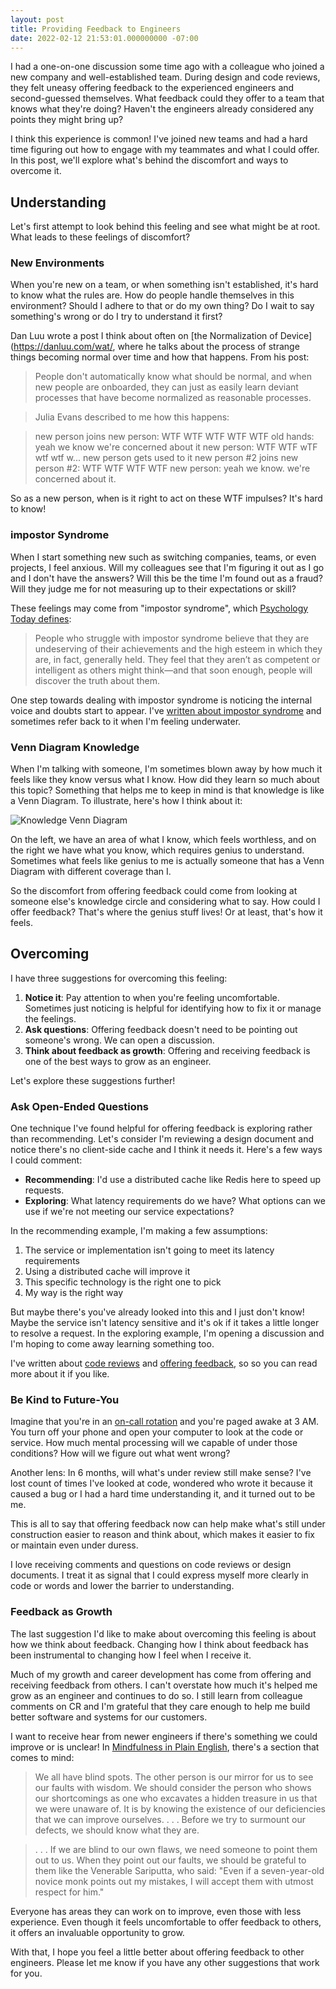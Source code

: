 ```yaml
---
layout: post
title: Providing Feedback to Engineers
date: 2022-02-12 21:53:01.000000000 -07:00
---
```


I had a one-on-one discussion some time ago with a colleague who joined
a new company and well-established team. During design and code reviews, they
felt uneasy offering feedback to the experienced engineers and second-guessed
themselves. What feedback could they offer to a team that knows
what they're doing? Haven't the engineers already considered any
points they might bring up?

I think this experience is common! I've joined new teams and had a hard time
figuring out how to engage with my teammates and what I could offer.
In this post, we'll explore what's behind the discomfort and ways to overcome
 it.


## Understanding

Let's first attempt to look behind this feeling and see what might be at root.
What leads to these feelings of discomfort?

### New Environments

When you're new on a team, or when something isn't established, it's hard to
know what the rules are. How do people handle themselves in this environment?
Should I adhere to that or do my own thing? Do I wait to say something's wrong
or do I try to understand it first?

Dan Luu wrote a post I think about often on
[the Normalization of Device](https://danluu.com/wat/, where he talks about the
process of strange things becoming normal over time and how that
happens. From his post:

> People don't automatically know what should be normal, and when new people are
onboarded, they can just as easily learn deviant processes that have become
normalized as reasonable processes.

> Julia Evans described to me how this happens:

> new person joins
new person: WTF WTF WTF WTF WTF
old hands: yeah we know we're concerned about it
new person: WTF WTF wTF wtf wtf w...
new person gets used to it
new person #2 joins
new person #2: WTF WTF WTF WTF
new person: yeah we know. we're concerned about it.

So as a new person, when is it right to act on these WTF impulses? It's hard to know!

### impostor Syndrome

When I start something new such as switching companies, teams, or even
projects, I feel anxious. Will my colleagues see that I'm figuring it out as
I go and I don't have the answers? Will this be the time I'm found out as
a fraud? Will they judge me for not measuring up to their expectations or skill?

These feelings may come from "impostor syndrome", which [Psychology Today
defines](https://www.psychologytoday.com/us/basics/imposter-syndrome):

> People who struggle with impostor syndrome believe that they are undeserving of
their achievements and the high esteem in which they are, in fact, generally
held. They feel that they aren’t as competent or intelligent as others might
think—and that soon enough, people will discover the truth about them.

One step towards dealing with impostor syndrome is noticing the internal
voice and doubts start to appear. I've [written about impostor
syndrome](https://www.kevinlondon.com/2015/05/27/impostor-syndrome-and-me) and
sometimes refer back to it when I'm feeling underwater.

### Venn Diagram Knowledge

When I'm talking with someone, I'm sometimes blown away by how much it feels
like they know versus what I know. How did they learn so much about this topic?
Something that helps me to keep in mind is that knowledge is like a Venn
Diagram. To illustrate, here's how I think about it:

![Knowledge Venn Diagram](https://imgur.com/9xwNXOs)

On the left, we have an area of what I know, which feels worthless, and on the right we
have what you know, which requires genius to understand. Sometimes what feels
like genius to me is actually someone that has a Venn Diagram with different
coverage than I.

So the discomfort from offering feedback could come from looking at someone
else's knowledge circle and considering what to say. How could I offer feedback?
That's where the genius stuff lives! Or at least, that's how it feels.

## Overcoming
I have three suggestions for overcoming this feeling:
1. **Notice it**: Pay attention to when you're feeling uncomfortable. Sometimes
   just noticing is helpful for identifying how to fix it or manage the
   feelings.
2. **Ask questions**: Offering feedback doesn't need to be pointing out
   someone's wrong. We can open a discussion.
3. **Think about feedback as growth**: Offering and receiving feedback is one of the best ways to grow as an engineer.

Let's explore these suggestions further!

### Ask Open-Ended Questions
One technique I've found helpful for offering feedback is exploring rather than recommending.
Let's consider I'm reviewing a design document and notice there's no client-side
cache and I think it needs it. Here's a few ways I could comment:

* **Recommending**: I'd use a distributed cache like Redis here to speed up requests.
* **Exploring**: What latency requirements do we have? What options can we use
  if we're not meeting our service expectations?

In the recommending example, I'm making a few assumptions:
1. The service or implementation isn't going to meet its latency requirements
2. Using a distributed cache will improve it
3. This specific technology is the right one to pick
4. My way is the right way

But maybe there's you've already looked into this and I just don't know! Maybe
the service isn't latency sensitive and it's ok if it takes a little longer to
resolve a request. In the exploring example, I'm opening a discussion and I'm
hoping to come away learning something too.

I've written about [code reviews](https://www.kevinlondon.com/2015/05/05/code-review-best-practices) and [offering feedback](https://www.kevinlondon.com/2018/06/05/more-code-review-best-practices), so so you can read more about it if you like.

### Be Kind to Future-You

Imagine that you're in an [on-call
rotation](https://www.pagerduty.com/resources/learn/call-rotations-schedules)
and you're paged awake at 3 AM. You turn off your phone and open your computer
to look at the code or service. How much mental processing will we capable of
under those conditions? How will we figure out what went wrong?

Another lens: In 6 months, will what's under review still make sense? I've lost
count of times I've looked at code, wondered who wrote it because it caused
a bug or I had a hard time understanding it, and it turned out to be me.

This is all to say that offering feedback now can help make what's still under
construction easier to reason and think about, which makes it easier to fix
or maintain even under duress.

I love receiving comments and questions on code reviews or design documents.
I treat it as signal that I could express myself more clearly in code or words
and lower the barrier to understanding.

### Feedback as Growth

The last suggestion I'd like to make about overcoming this feeling is about how
we think about feedback.
Changing how I think about feedback has been instrumental to changing how I feel when
I receive it.

Much of my growth and career development has come from offering
and receiving feedback from others. I can't overstate how much it's helped me
grow as an engineer and continues to do so. I still learn from colleague
comments on CR and I'm grateful that they care enough to help me build better
software and systems for our customers.

I want to receive hear from newer
engineers if there's something we could improve or is unclear! In [Mindfulness
in Plain
English](https://www.amazon.com/Mindfulness-English-Bhante-Henepola-Gunaratana/dp/0861719069/ref=cm_cr_arp_d_product_top?ie=UTF8),
there's a section that comes to mind:

> We all have blind spots. The other person is our
mirror for us to see our faults with wisdom. We should consider the person who
shows our shortcomings as one who excavates a hidden treasure in us that we were
unaware of. It is by knowing the existence of our deficiencies that we can
improve ourselves. . . . Before we try to surmount
our defects, we should know what they are.

> . . . If we are blind to our own flaws, we need someone to point
them out to us. When they point out our faults, we should be grateful to them
like the Venerable Sariputta, who said: "Even if a seven-year-old novice monk
points out my mistakes, I will accept them with utmost respect for him."

Everyone has areas they can work on to improve, even those with less experience.
Even though it feels uncomfortable to offer feedback to others,
it offers an invaluable opportunity to grow.

With that, I hope you feel a little better about offering feedback to other
engineers. Please let me know if you have any other suggestions that work for you.
